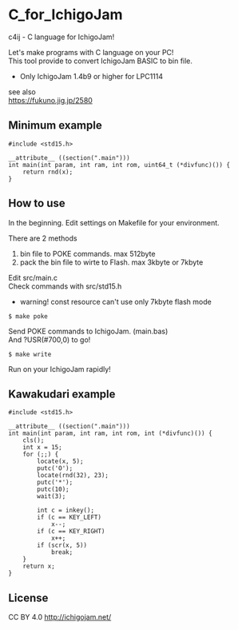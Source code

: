 # C_for_IchigoJam

c4ij - C language for IchigoJam!

Let's make programs with C language on your PC!  
This tool provide to convert IchigoJam BASIC to bin file.  
* Only IchigoJam 1.4b9 or higher for LPC1114  

see also  
https://fukuno.jig.jp/2580  

## Minimum example

```
#include <std15.h>  

__attribute__ ((section(".main")))  
int main(int param, int ram, int rom, uint64_t (*divfunc)()) {  
	return rnd(x);  
}  
```

## How to use

In the beginning. Edit settings on Makefile for your environment.  

There are 2 methods  
 1. bin file to POKE commands. max 512byte  
 2. pack the bin file to wirte to Flash. max 3kbyte or 7kbyte  

Edit src/main.c  
Check commands with src/std15.h  
* warning! const resource can't use only 7kbyte flash mode  

```
$ make poke
```

Send POKE commands to IchigoJam. (main.bas)  
And ?USR(#700,0) to go!  

```
$ make write
```

Run on your IchigoJam rapidly!


## Kawakudari example

```
#include <std15.h>

__attribute__ ((section(".main")))
int main(int param, int ram, int rom, int (*divfunc)()) {
	cls();
	int x = 15;
	for (;;) {
		locate(x, 5);
		putc('O');
		locate(rnd(32), 23);
		putc('*');
		putc(10);
		wait(3);
		
		int c = inkey();
		if (c == KEY_LEFT)
			x--;
		if (c == KEY_RIGHT)
			x++;
		if (scr(x, 5))
			break;
	}
	return x;
}
```

## License

CC BY 4.0 http://ichigojam.net/  

